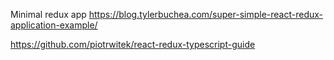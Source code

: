 Minimal redux app
https://blog.tylerbuchea.com/super-simple-react-redux-application-example/



https://github.com/piotrwitek/react-redux-typescript-guide